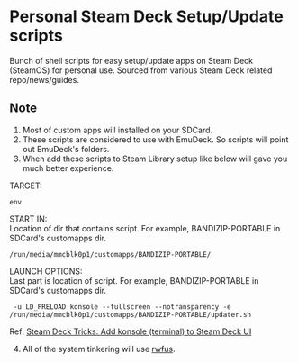 # Personal Steam Deck Setup/Update scripts

Bunch of shell scripts for easy setup/update apps on Steam Deck (SteamOS) for personal use.
Sourced from various Steam Deck related repo/news/guides.

## Note

1. Most of custom apps will installed on your SDCard.
2. These scripts are considered to use with EmuDeck. So scripts will point out EmuDeck's folders.
3. When add these scripts to Steam Library setup like below will gave you much better experience.

TARGET:
```
env
```
START IN:
<br>Location of dir that contains script. For example, BANDIZIP-PORTABLE in SDCard's customapps dir.
```
/run/media/mmcblk0p1/customapps/BANDIZIP-PORTABLE/
```
LAUNCH OPTIONS:
<br>Last part is location of script. For example, BANDIZIP-PORTABLE in SDCard's customapps dir.
```
 -u LD_PRELOAD konsole --fullscreen --notransparency -e /run/media/mmcblk0p1/customapps/BANDIZIP-PORTABLE/updater.sh
```

Ref: [Steam Deck Tricks: Add konsole (terminal) to Steam Deck UI](https://gitlab.com/popsulfr/steam-deck-tricks#add-konsole-terminal-to-steam-deck-ui)

4. All of the system tinkering will use [rwfus](https://github.com/ValShaped/rwfus).
